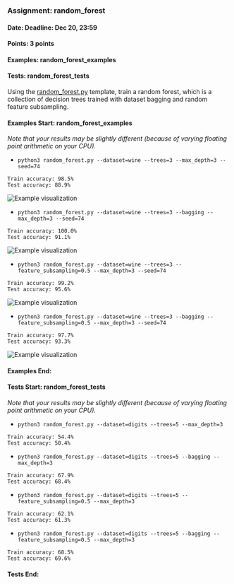 ### Assignment: random_forest
#### Date: Deadline: Dec 20, 23:59
#### Points: 3 points
#### Examples: random_forest_examples
#### Tests: random_forest_tests

Using the [random_forest.py](https://github.com/ufal/npfl129/tree/past-2122/labs/09/random_forest.py)
template, train a random forest, which is a collection of decision trees trained
with dataset bagging and random feature subsampling.

#### Examples Start: random_forest_examples
_Note that your results may be slightly different (because of varying floating point arithmetic on your CPU)._
- `python3 random_forest.py --dataset=wine --trees=3 --max_depth=3 --seed=74`
```
Train accuracy: 98.5%
Test accuracy: 88.9%
```
![Example visualization](//ufal.mff.cuni.cz/~straka/courses/npfl129/2122/tasks/figures/random_forest_1.svgz)
- `python3 random_forest.py --dataset=wine --trees=3 --bagging --max_depth=3 --seed=74`
```
Train accuracy: 100.0%
Test accuracy: 91.1%
```
![Example visualization](//ufal.mff.cuni.cz/~straka/courses/npfl129/2122/tasks/figures/random_forest_2.svgz)
- `python3 random_forest.py --dataset=wine --trees=3 --feature_subsampling=0.5 --max_depth=3 --seed=74`
```
Train accuracy: 99.2%
Test accuracy: 95.6%
```
![Example visualization](//ufal.mff.cuni.cz/~straka/courses/npfl129/2122/tasks/figures/random_forest_3.svgz)
- `python3 random_forest.py --dataset=wine --trees=3 --bagging --feature_subsampling=0.5 --max_depth=3 --seed=74`
```
Train accuracy: 97.7%
Test accuracy: 93.3%
```
![Example visualization](//ufal.mff.cuni.cz/~straka/courses/npfl129/2122/tasks/figures/random_forest_4.svgz)
#### Examples End:
#### Tests Start: random_forest_tests
_Note that your results may be slightly different (because of varying floating point arithmetic on your CPU)._
- `python3 random_forest.py --dataset=digits --trees=5 --max_depth=3`
```
Train accuracy: 54.4%
Test accuracy: 50.4%
```
- `python3 random_forest.py --dataset=digits --trees=5 --bagging --max_depth=3`
```
Train accuracy: 67.9%
Test accuracy: 68.4%
```
- `python3 random_forest.py --dataset=digits --trees=5 --feature_subsampling=0.5 --max_depth=3`
```
Train accuracy: 62.1%
Test accuracy: 61.3%
```
- `python3 random_forest.py --dataset=digits --trees=5 --bagging --feature_subsampling=0.5 --max_depth=3`
```
Train accuracy: 68.5%
Test accuracy: 69.6%
```
#### Tests End:
